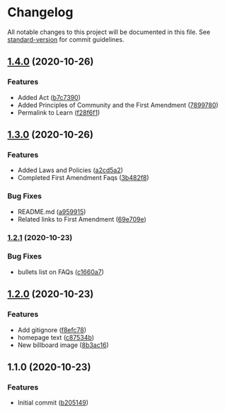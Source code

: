# Changelog

All notable changes to this project will be documented in this file. See [standard-version](https://github.com/conventional-changelog/standard-version) for commit guidelines.

## [1.4.0](https://github.com/ucsc/site-freespeech/compare/v1.3.0...v1.4.0) (2020-10-26)


### Features

* Added Act ([b7c7390](https://github.com/ucsc/site-freespeech/commit/b7c7390683baa233d79f3d84a0857e7ae5e2c8ff))
* Added Principles of Community and the First Amendment ([7899780](https://github.com/ucsc/site-freespeech/commit/7899780d4823716cf455f4f5c813d29b2e4bd281))
* Permalink to Learn ([f28f6f1](https://github.com/ucsc/site-freespeech/commit/f28f6f1b498cd284fc35eba77cbaa333d9865191))

## [1.3.0](https://github.com/ucsc/site-freespeech/compare/v1.2.1...v1.3.0) (2020-10-26)


### Features

* Added Laws and Policies ([a2cd5a2](https://github.com/ucsc/site-freespeech/commit/a2cd5a2d582994ccd057a92a6ae374de260686b1))
* Completed First Amendment Faqs ([3b482f8](https://github.com/ucsc/site-freespeech/commit/3b482f8b8cb6952425e78e742f151e083fba5fc9))


### Bug Fixes

* README.md ([a959915](https://github.com/ucsc/site-freespeech/commit/a95991535753023d07c145735a014f4e148f998d))
* Related links to First Amendment ([69e709e](https://github.com/ucsc/site-freespeech/commit/69e709e5ce7381f870618c79fa4e0bd611e11d07))

### [1.2.1](https://github.com/luckyluke007/site-freespeech/compare/v1.2.0...v1.2.1) (2020-10-23)


### Bug Fixes

* bullets list on FAQs ([c1660a7](https://github.com/luckyluke007/site-freespeech/commit/c1660a71df4349f15838d42d69a3eb8ee9e53574))

## [1.2.0](https://github.com/luckyluke007/site-freespeech/compare/v1.1.0...v1.2.0) (2020-10-23)


### Features

* Add gitignore ([f8efc78](https://github.com/luckyluke007/site-freespeech/commit/f8efc786c44e36287e76d6d3e0c0208bc54cbf61))
* homepage text ([c87534b](https://github.com/luckyluke007/site-freespeech/commit/c87534b82a0a6a4fde4c42cab988804728603c40))
* New billboard image ([8b3ac16](https://github.com/luckyluke007/site-freespeech/commit/8b3ac16641ce5485d0686dfce351d4d78e14555f))

## 1.1.0 (2020-10-23)


### Features

* Initial commit ([b205149](https://github.com/luckyluke007/site-freespeech/commit/b205149fe44188dfd9a598be1ae1be3d5edf374e))
